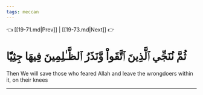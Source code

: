 ```yaml
---
tags: meccan
---
```


👈 [[19-71.md|Prev]] | [[19-73.md|Next]] 👉

# ثُمَّ نُنَجِّي ٱلَّذِينَ ٱتَّقَواْ وَّنَذَرُ ٱلظَّـٰلِمِينَ فِيهَا جِثِيّٗا

Then We will save those who feared Allah and leave the wrongdoers within it, on their knees

---

